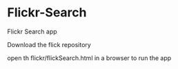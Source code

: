 Flickr-Search
=============

Flickr Search app


Download the flick repository 

open th flickr/flickSearch.html in a browser to run the app


